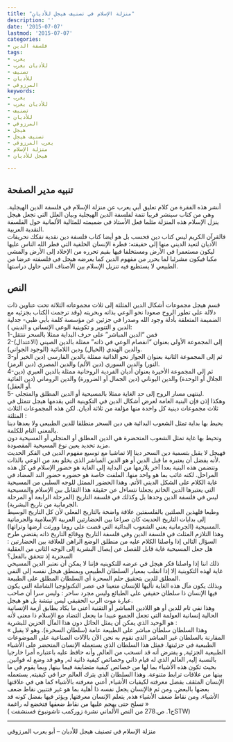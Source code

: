 ```yaml
---
title: "منزلة الإسلام في تصنيف هيجل للأديان"
description: ''
date: '2015-07-07'
lastmod: '2015-07-07'
categories:
- فلسفة الدين
tags:
- يعرب
- للأديان يعرب
- تصنيف
- للأديان
- المرزوقي
keywords:
- يعرب
- للأديان يعرب
- تصنيف
- للأديان
- المرزوقي
- هيجل
- تصنيف هيجل
- يعرب المرزوقي
- منزلة الإسلام
- هيجل للأديان

---
```

## **تنبيه مدير الصفحة**

أنشر هذه الفقرة من كلام تعليق أبي يعرب عن منزلة الإسلام في فلسفة الدين الهيجلية. وهي من كتاب سينشر قريبا تتمة لفلسفة الدين الهيجلية وبيان العلل التي تجعل هيجل ينزل الإسلام هذه المنزلة مثلما فعل الأستاذ في ضميمته للمثالية الألمانية حول الفلسفة النقدية العربية.  
فالقرآن الكريم ليس كتاب دين فحسب بل هو أيضا كتاب فلسفة دين نقدية تفكك تحريفات الأديان لتعيد الديني منها إلى حقيقته: فطرة الإنسان الخلقية التي فطر الله الناس عليها ليكون مستعمرا في الأرض ومستخلفا فيها بقيم تحرره من الإخلاد إلى الأرض والمشي مكبا فيكون مشرئبا لما يحرر من مفهوم الدين كما يعرضه هيجل في فلسفته عرضا من الطبيعي لا يستطيع فيه تنزيل الإسلام بين الأصناف التي حاول دراستها.

## **النص**

قسم هيجل مجموعات أشكال الدين المثلثة إلى ثلاث مجموعاته الثلاثة تحت عناوين ذات دلالة على تطور الروح صعودا نحو الوعي بذاته وبحريته (وقد ترجمت الكتاب بجزئيه مع الضميمة المتعلقة بأدلة وجود الله وصدرا في جزئين عن مؤسسة كلمة بأبي ظبي- جدلية الدين و التنوير و تكوينية الوعي الإنساني و الديني ):  
1-فمن “الدين المباشر” على حرف البداية ممثلا بالسحر ننتقل  
2-إلى المجموعة الأولى بعنوان “انفصام الوعي في ذاته” ممثلة بالدين الصيني (الاعتدال) والدين الهندي (الخيال) ودين اللامائية (الوجود الجواني).  
3-ثم إلى المجموعة الثانية بعنوان الجواز نحو الذاتية ممثلة بالدين الفارسي (دين الخير أو النور) والدين السوري (دين الألم) والدين المصري (دين الرمز).  
4-ثم إلى المجموعة الأخيرة بعنوان أديان الفردية الروحانية ممثلة بالدين العبري (دين الجلال أو الوحدة) والدين اليوناني (دين الجمال أو الضرورة) والدين الروماني (دين الغائية أو العقل).  
5- لينتهي مسار الروح إلى حد الغاية ممثلا بالمسيحية أو الدين المطلق والمتجلي.  
وهكذا إذن فإن البنية العامة لعرض أشكال الدين في التكوينية التي يقدمها هيجل تتمثل في ثلاث مجموعات دينية كل واحدة منها مؤلفة من ثلاثة أديان. لكن هذه المجموعات الثلاث المثلثة :  
يحيط بها بداية تمثل الشعوب البدائية هي دين السحر منطلقا للدين الطبيعي ولا يعدها دينا بالمعنى التام للكلمة.  
وتحيط بها غاية تمثل الشعوب المتحضرة هي الدين المطلق أو المتجلي أو المسيحية دون مزيد تحديد يعين نوع المسيحية المقصودة.  
فهيجل لا يقبل بتسمية دين السحر دينا إلا تماشيا مع توسيع مفهوم الدين في الفكر الحديث لأنه يفضل أن يعتبره ما قبل الدين أو هو الدين المباشر الذي يخلو بعد من الوعي بالذات.  
وتتضمن هذه البنية بعدا آخر يلازمها من البداية إلى الغاية هو حضور الإسلام في كل هذه المراحل. لكنه غائب بما هو واحد منها. الملفت خاصة هو حضوره حضور الند المضاد في غاية الكلام على الشكل الديني الأتم. وهذا الحضور الممثل للوجه السلبي من المسيحية التي يعتبرها الدين الخاتم يجعلنا نتساءل عن حقيقة هذا التقابل بين الإسلام والمسيحية ليس في فلسفة الدين وحدها بل وكذلك في فلسفة التاريخ (المرحلة الرابعة أو المرحلة الجرمانية من تاريخ البشرية).  
وطبعا فلهذين الصلتين بالفلسفتين علاقة واضحة بالتاريخ الفعلي لأن كل التاريخ الوسيط إلى بدايات التاريخ الحديث كان صراعا بين الحضارتين العربية الإسلامية والجرمانية المسيحية (الجرمانية يعني الشعوب البدائية التي قضت على روما وورثت أرضها وتراثها).  
وهذا التلازم المثلث في فلسفة الدين وفي فلسفة التاريخ ووقائع التاريخ ذاته يقتضي طرح السؤال التالي إذا واصلنا الكلام عليه من منطلق الوضع الراهن للعلاقة بين الحضارتين : هل جعل المسيحية غاية قابل للفصل عن إيصال البشرية إلى الوجه الثاني من العقلية السحرية إذ تتحقق بالفعل؟  
ذلك اننا إذا واصلنا فكر هيجل في عرضه للتكوينيه فإننا لا يمكن أن نعتبر الدين المسيحي غاية لهذه التكوينية إلا إذا انقلب بمعيار السلطان الطبيعي وبمنطق هيجل نفسه إلى النفي المطلق للدين بتحقيق حلم السحرة أي السلطان المطلق على الطبيعة.  
وبذلك يكون مآل هذه الغاية تأليها للإنسان متعينا في عصر التكنولوجيا الشاملة التي يكون فيها الإنسان ذا سلطان حقيقي على الطبائع وليس مجرد ساحر : وليس سرا أن صاحب عبارة موت الرب الحقيقي ليس نيتشة بل هو هيجل.  
وهذا نفي تام للدين أو هو اللادين المباشر أو التقنية أعني ما يكاد يطابق أزمة الإنسانية الحالية إنسانية العولمة التي تجعل الجميع عبيدا ما يجعل التضاد مع الإسلام ذا معنى لأنه هو الوحيد الذي يمكن أن يمثل الحائل دون هذا المآل الحزين للبشرية :  
« وهذا السلطان سلطان مباشر على الطبيعة عامة (سلطان السحرة). وهو لا يقبل المقارنة بالسلطان غير المباشر الذي نقوم به نحن الآن بالآلات الصناعية على الموضوعات الطبيعية في جزئيتها. فمثل هذا السلطان الذي يستعمله الإنسان المتحضر على الأشياء الطبيعية الجزئية, و يفترض أنه قد انسحب من العالم, وأنه حافظ عليه باعتباره أمرا خارجيا بالنسبة إليه, العالم الذي له قيام ذاتي وخصائص كيفية ذاتية له, وهو قد وضع له قوانين, بحيث تكون هذه الأشياء بما لها من خصائص كيفية متضايفة فيما بينها, وبما يقوم في ما بينها من علاقات ترابط متنوعة. وهذا السلطان الذي يترك العالم حرا في كيفيته, يستعمله الإنسان المثقف بفضل معرفته لكيفيات الأشياء, أعني معرفته بالأشياء كما هي في علاقتها بعضها بالبعض. ومن ثم فالإنسان يجعل نفسه ذا أهلية بما هو غير فتتبين نقاط ضعف الأشياء. ومن نقاط ضعف الأشياء هذه, يتعلم الإنسان معرفتها, ويؤثر فيها بفضل كونه قد تسلح حتى يهجم عليها من نقاط ضعفها فتخضع له راغمة »  
( ج1. ص.278 من النص الألماني نشرة زوركمب تاشونبوخ فسنشفتSTW)

---

منزلة الإسلام في تصنيف هيجل للأديان – أبو يعرب المرزوقي

###